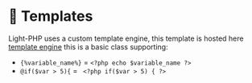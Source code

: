 # :art: Templates

Light-PHP uses a custom template engine, this template is hosted here [template engine](https://github.com/bakeiro/micro_php_template_engine/) this is a basic class supporting:

- `{%variable_name%}` = `<?php echo $variable_name ?>`
- `@if($var > 5){` = ` <?php if($var > 5) { ?>`  